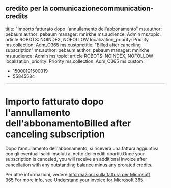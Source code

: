 <a name="communication-credits"></a><span data-ttu-id="a5ce4-101">credito per la comunicazione</span><span class="sxs-lookup"><span data-stu-id="a5ce4-101">communication-credits</span></span>
---
<span data-ttu-id="a5ce4-102">title: "Importo fatturato dopo l'annullamento dell'abbonamento" ms.author: pebaum author: pebaum manager: mnirkhe ms.audience: Admin ms.topic: article ROBOTS: NOINDEX, NOFOLLOW localization_priority: Priority ms.collection: Adm_O365 ms.custom:</span><span class="sxs-lookup"><span data-stu-id="a5ce4-102">title: "Billed after canceling subscription" ms.author: pebaum author: pebaum manager: mnirkhe ms.audience: Admin ms.topic: article ROBOTS: NOINDEX, NOFOLLOW localization_priority: Priority ms.collection: Adm_O365 ms.custom:</span></span>
- <span data-ttu-id="a5ce4-103">1500019</span><span class="sxs-lookup"><span data-stu-id="a5ce4-103">1500019</span></span>
- <span data-ttu-id="a5ce4-104">5584</span><span class="sxs-lookup"><span data-stu-id="a5ce4-104">5584</span></span>
---

# <a name="billed-after-canceling-subscription"></a><span data-ttu-id="a5ce4-105">Importo fatturato dopo l'annullamento dell'abbonamento</span><span class="sxs-lookup"><span data-stu-id="a5ce4-105">Billed after canceling subscription</span></span>

<span data-ttu-id="a5ce4-106">Dopo l’annullamento dell'abbonamento, si riceverà una fattura aggiuntiva con gli eventuali saldi insoluti al netto dei crediti ripartiti.</span><span class="sxs-lookup"><span data-stu-id="a5ce4-106">Once your subscription is canceled, you will receive an additional invoice after cancellation with any outstanding balance minus any prorated credits.</span></span>

<span data-ttu-id="a5ce4-107">Per altre informazioni, vedere [Informazioni sulla fattura per Microsoft 365](https://docs.microsoft.com/microsoft-365/commerce/billing-and-payments/understand-your-invoice2).</span><span class="sxs-lookup"><span data-stu-id="a5ce4-107">For more info, see [Understand your invoice for Microsoft 365](https://docs.microsoft.com/microsoft-365/commerce/billing-and-payments/understand-your-invoice2).</span></span>
